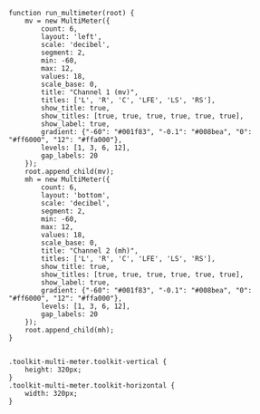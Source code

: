     function run_multimeter(root) {
        mv = new MultiMeter({
            count: 6,
            layout: 'left',
            scale: 'decibel',
            segment: 2,
            min: -60,
            max: 12,
            values: 18,
            scale_base: 0,
            title: "Channel 1 (mv)",
            titles: ['L', 'R', 'C', 'LFE', 'LS', 'RS'],
            show_title: true,
            show_titles: [true, true, true, true, true, true],
            show_label: true,
            gradient: {"-60": "#001f83", "-0.1": "#008bea", "0": "#ff6000", "12": "#ffa000"},
            levels: [1, 3, 6, 12],
            gap_labels: 20
        });
        root.append_child(mv);
        mh = new MultiMeter({
            count: 6,
            layout: 'bottom',
            scale: 'decibel',
            segment: 2,
            min: -60,
            max: 12,
            values: 18,
            scale_base: 0,
            title: "Channel 2 (mh)",
            titles: ['L', 'R', 'C', 'LFE', 'LS', 'RS'],
            show_title: true,
            show_titles: [true, true, true, true, true, true],
            show_label: true,
            gradient: {"-60": "#001f83", "-0.1": "#008bea", "0": "#ff6000", "12": "#ffa000"},
            levels: [1, 3, 6, 12],
            gap_labels: 20
        });
        root.append_child(mh);
    }
<pre class='css prettyprint source'><code>
.toolkit-multi-meter.toolkit-vertical {
    height: 320px;
}
.toolkit-multi-meter.toolkit-horizontal {
    width: 320px;
}
</code></pre>
<script> prepare_example(); </script>
